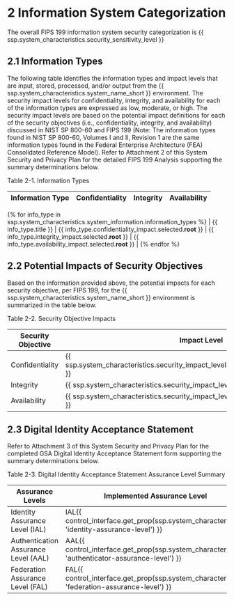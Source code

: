 # 2 Information System Categorization

The overall FIPS 199 information system security categorization is {{ ssp.system_characteristics.security_sensitivity_level }}

<!--
Instructions: A GSA FIPS 199 Security Categorization document must be completed and submitted as an Attachment to this SSPP. A template is available on the [GSA IT Security Forms and Aids page](https://insite.gsa.gov/node/166914)
-->

## 2.1 Information Types
The following table identifies the information types and impact levels that are input, stored, processed, and/or output from the {{ ssp.system_characteristics.system_name_short }} environment. The security impact levels for confidentiality, integrity, and availability for each of the information types are expressed as low, moderate, or high. The security impact levels are based on the potential impact definitions for each of the security objectives (i.e., confidentiality, integrity, and availability) discussed in NIST SP 800-60 and FIPS 199 (Note: The information types found in NIST SP 800-60, Volumes I and II, Revision 1 are the same information types found in the Federal Enterprise Architecture (FEA) Consolidated Reference Model). Refer to Attachment 2 of this System Security and Privacy Plan for the detailed FIPS 199 Analysis supporting the summary determinations below.

Table 2-1. Information Types

| Information Type | Confidentiality | Integrity | Availability |
| ---------------- | --------------- | --------- | ------------ |
{% for info_type in ssp.system_characteristics.system_information.information_types %}
| {{ info_type.title }} | {{ info_type.confidentiality_impact.selected.__root__ }} | {{ info_type.integrity_impact.selected.__root__ }} | {{ info_type.availability_impact.selected.__root__ }} |
{% endfor %}

## 2.2 Potential Impacts of Security Objectives

Based on the information provided above, the potential impacts for each security objective, per FIPS 199, for the {{ ssp.system_characteristics.system_name_short }} environment is summarized in the table below.

Table 2-2. Security Objective Impacts

| Security Objective | Impact Level |
| ------------------ | ------------ |
| Confidentiality    | {{ ssp.system_characteristics.security_impact_level.security_objective_confidentiality }} |
| Integrity          | {{ ssp.system_characteristics.security_impact_level.security_objective_integrity }} |
| Availability       | {{ ssp.system_characteristics.security_impact_level.security_objective_availability }} |

## 2.3 Digital Identity Acceptance Statement

<!--
Instructions: A GSA Digital Identity Acceptance Statement document must be completed and submitted as an Attachment to this SSPP. A template is available on the [GSA IT Security Forms and Aids page](https://insite.gsa.gov/node/166914). Record the summary information below based on the completed template.
-->

Refer to Attachment 3 of this System Security and Privacy Plan for the completed GSA Digital Identity Acceptance Statement form supporting the summary determinations below.

Table 2-3. Digital Identity Acceptance Statement Assurance Level Summary

| Assurance Levels | Implemented Assurance Level |
| ---------------- | --------------------------- |
| Identity Assurance Level (IAL) | IAL{{ control_interface.get_prop(ssp.system_characteristics, 'identity-assurance-level') }} |
| Authentication Assurance Level (AAL) | AAL{{ control_interface.get_prop(ssp.system_characteristics, 'authenticator-assurance-level') }} |
| Federation Assurance Level (FAL) | FAL{{ control_interface.get_prop(ssp.system_characteristics, 'federation-assurance-level') }} |
